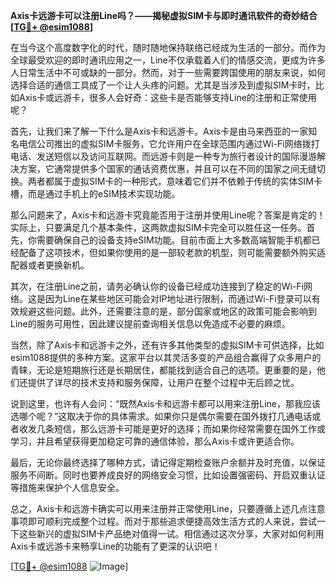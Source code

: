 **Axis卡远游卡可以注册Line吗？——揭秘虚拟SIM卡与即时通讯软件的奇妙结合[[TG💪+ @esim1088](https://t.me/s/esim1088)]**

在当今这个高度数字化的时代，随时随地保持联络已经成为生活的一部分。而作为全球最受欢迎的即时通讯应用之一，Line不仅承载着人们的情感交流，更成为许多人日常生活中不可或缺的一部分。然而，对于一些需要跨国使用的朋友来说，如何选择合适的通信工具成了一个让人头疼的问题。尤其是当涉及到虚拟SIM卡时，比如Axis卡或远游卡，很多人会好奇：这些卡是否能够支持Line的注册和正常使用呢？

首先，让我们来了解一下什么是Axis卡和远游卡。Axis卡是由马来西亚的一家知名电信公司推出的虚拟SIM卡服务，它允许用户在全球范围内通过Wi-Fi网络拨打电话、发送短信以及访问互联网。而远游卡则是一种专为旅行者设计的国际漫游解决方案，它通常提供多个国家的通话资费优惠，并且可以在不同的国家之间无缝切换。两者都属于虚拟SIM卡的一种形式，意味着它们并不依赖于传统的实体SIM卡槽，而是通过手机上的eSIM技术实现功能。

那么问题来了，Axis卡和远游卡究竟能否用于注册并使用Line呢？答案是肯定的！实际上，只要满足几个基本条件，这两款虚拟SIM卡完全可以胜任这一任务。首先，你需要确保自己的设备支持eSIM功能。目前市面上大多数高端智能手机都已经配备了这项技术，但如果你使用的是一部较老款的机型，则可能需要额外购买适配器或者更换新机。

其次，在注册Line之前，请务必确认你的设备已经成功连接到了稳定的Wi-Fi网络。这是因为Line在某些地区可能会对IP地址进行限制，而通过Wi-Fi登录可以有效规避这些问题。此外，还需要注意的是，部分国家或地区的政策可能会影响到Line的服务可用性，因此建议提前查询相关信息以免造成不必要的麻烦。

当然，除了Axis卡和远游卡之外，还有许多其他类型的虚拟SIM卡可供选择，比如esim1088提供的多种方案。这家平台以其灵活多变的产品组合赢得了众多用户的青睐，无论是短期旅行还是长期居住，都能找到适合自己的选项。更重要的是，他们还提供了详尽的技术支持和服务保障，让用户在整个过程中无后顾之忧。

说到这里，也许有人会问：“既然Axis卡和远游卡都可以用来注册Line，那我应该选哪个呢？”这取决于你的具体需求。如果你只是偶尔需要在国外拨打几通电话或者收发几条短信，那么远游卡可能是更好的选择；而如果你经常需要在国外工作或学习，并且希望获得更加稳定可靠的通信体验，那么Axis卡或许更适合你。

最后，无论你最终选择了哪种方式，请记得定期检查账户余额并及时充值，以保证服务不间断。同时也要养成良好的网络安全习惯，比如设置强密码、开启双重认证等措施来保护个人信息安全。

总之，Axis卡和远游卡确实可以用来注册并正常使用Line，只要遵循上述几点注意事项即可顺利完成整个过程。而对于那些追求便捷高效生活方式的人来说，尝试一下这些新兴的虚拟SIM卡产品绝对值得一试。相信通过这次分享，大家对如何利用Axis卡或远游卡来畅享Line的功能有了更深的认识吧！

[[TG💪+ @esim1088](https://t.me/s/esim1088) ![Image](https://i.postimg.cc/4NQfJmqS/Snipaste-2025-05-13-00-14-12.png)]
